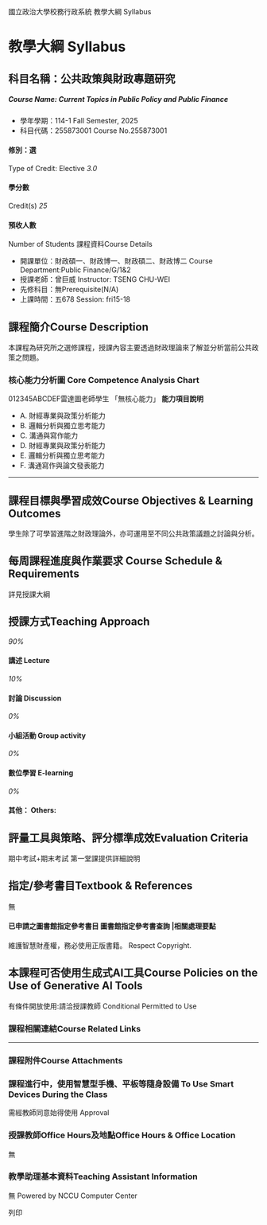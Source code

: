 國立政治大學校務行政系統 教學大綱 Syllabus
# 教學大綱 Syllabus
##  科目名稱：公共政策與財政專題研究 
#####  Course Name: Current Topics in Public Policy and Public Finance
  * 學年學期：114-1 Fall Semester, 2025 
  * 科目代碼：255873001 Course No.255873001


#### 修別：選
Type of Credit: Elective 
_3.0_
#### 學分數
Credit(s)
_25_
#### 預收人數
Number of Students
課程資料Course Details
  * 開課單位：財政碩一、財政博一、財政碩二、財政博二 Course Department:Public Finance/G/1&2 
  * 授課老師：曾巨威 Instructor: TSENG CHU-WEI 
  * 先修科目：無Prerequisite(N/A)
  * 上課時間：五678 Session: fri15-18


##  課程簡介Course Description
本課程為研究所之選修課程，授課內容主要透過財政理論來了解並分析當前公共政策之問題。
###  核心能力分析圖 Core Competence Analysis Chart
012345ABCDEF雷達圖老師學生
「無核心能力」 
**能力項目說明**
  * A. 財經專業與政策分析能力
  * B. 邏輯分析與獨立思考能力
  * C. 溝通與寫作能力
  * D. 財經專業與政策分析能力
  * E. 邏輯分析與獨立思考能力
  * F. 溝通寫作與論文發表能力


* * *
##  課程目標與學習成效Course Objectives & Learning Outcomes 
學生除了可學習進階之財政理論外，亦可運用至不同公共政策議題之討論與分析。
##  每周課程進度與作業要求 Course Schedule & Requirements
詳見授課大綱
##  授課方式Teaching Approach
_90%_
####  講述 Lecture
_10%_
####  討論 Discussion
_0%_
####  小組活動 Group activity
_0%_
####  數位學習 E-learning
_0%_
####  其他： Others:
##  評量工具與策略、評分標準成效Evaluation Criteria
期中考試+期末考試 第一堂課提供詳細說明
##  指定/參考書目Textbook & References
無
####  已申請之圖書館指定參考書目  圖書館指定參考書查詢 |相關處理要點
維護智慧財產權，務必使用正版書籍。 Respect Copyright.
##  本課程可否使用生成式AI工具Course Policies on the Use of Generative AI Tools
有條件開放使用:請洽授課教師 Conditional Permitted to Use 
###  課程相關連結Course Related Links
* * *
###  課程附件Course Attachments
###  課程進行中，使用智慧型手機、平板等隨身設備 To Use Smart Devices During the Class
需經教師同意始得使用  Approval
###  授課教師Office Hours及地點Office Hours & Office Location
無
###  教學助理基本資料Teaching Assistant Information
無
Powered by NCCU Computer Center
  
列印
